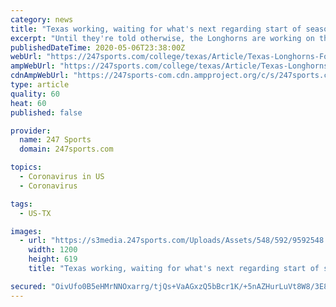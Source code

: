 ```yaml
---
category: news
title: "Texas working, waiting for what's next regarding start of season"
excerpt: "Until they're told otherwise, the Longhorns are working on their own to be ready for the start of the 2020 season"
publishedDateTime: 2020-05-06T23:38:00Z
webUrl: "https://247sports.com/college/texas/Article/Texas-Longhorns-Football-Coronavirus-pandemic-working-waiting-start-2020-season-146881664/"
ampWebUrl: "https://247sports.com/college/texas/Article/Texas-Longhorns-Football-Coronavirus-pandemic-working-waiting-start-2020-season-146881664/Amp/"
cdnAmpWebUrl: "https://247sports-com.cdn.ampproject.org/c/s/247sports.com/college/texas/Article/Texas-Longhorns-Football-Coronavirus-pandemic-working-waiting-start-2020-season-146881664/Amp/"
type: article
quality: 60
heat: 60
published: false

provider:
  name: 247 Sports
  domain: 247sports.com

topics:
  - Coronavirus in US
  - Coronavirus

tags:
  - US-TX

images:
  - url: "https://s3media.247sports.com/Uploads/Assets/548/592/9592548.jpg"
    width: 1200
    height: 619
    title: "Texas working, waiting for what's next regarding start of season"

secured: "OivUfo0B5eHMrNNOxarrg/tjQs+VaAGxzQ5bBcr1K/+5nAZHurLuVt8W8/3E8zm5MyIQQrel5MW1nQ2VIhVZHO8tfe1UNG03fTU+YnHqy7Ih16DlW6WQ5eruYbQPqvRMd/yA9R2+XINvX+qK39H/LeUXGySzzAw4XrSz9UFPi8BlWI/2FMsIhfnHqOxRD4KDx4pDBeABUlK/OzmfyYLiScCAo0DsJBXJVdgHve4OMrhKdzV706v/B/mCirrv8Eb2spnlPye83mjZ5J3hTR6u69ogFf2Xbv3rHDwoA9W3RtdkzqIaTnoSMi2gztvBKjAy;YQm+xA+k0V80OWYi2inzoA=="
---
```


